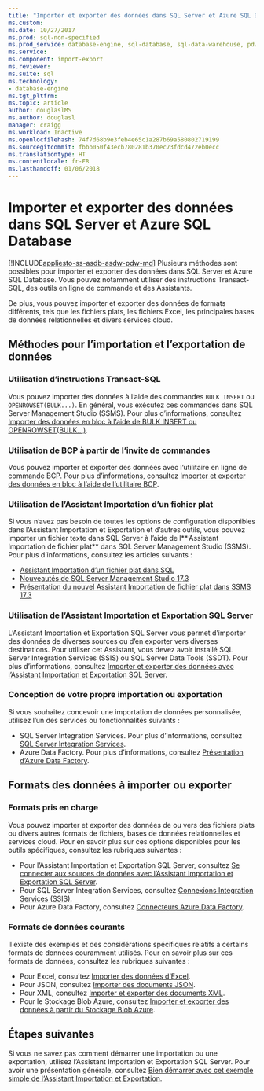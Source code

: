 ```yaml
---
title: "Importer et exporter des données dans SQL Server et Azure SQL Database | Microsoft Docs"
ms.custom: 
ms.date: 10/27/2017
ms.prod: sql-non-specified
ms.prod_service: database-engine, sql-database, sql-data-warehouse, pdw
ms.service: 
ms.component: import-export
ms.reviewer: 
ms.suite: sql
ms.technology:
- database-engine
ms.tgt_pltfrm: 
ms.topic: article
author: douglaslMS
ms.author: douglasl
manager: craigg
ms.workload: Inactive
ms.openlocfilehash: 74f7d68b9e3feb4e65c1a287b69a580802719199
ms.sourcegitcommit: fbbb050f43ecb780281b370ec73fdcd472eb0ecc
ms.translationtype: HT
ms.contentlocale: fr-FR
ms.lasthandoff: 01/06/2018
---
```

# <a name="import-and-export-data-from-sql-server-and-azure-sql-database"></a>Importer et exporter des données dans SQL Server et Azure SQL Database
[!INCLUDE[appliesto-ss-asdb-asdw-pdw-md](../../includes/appliesto-ss-asdb-asdw-pdw-md.md)] Plusieurs méthodes sont possibles pour importer et exporter des données dans SQL Server et Azure SQL Database. Vous pouvez notamment utiliser des instructions Transact-SQL, des outils en ligne de commande et des Assistants.

De plus, vous pouvez importer et exporter des données de formats différents, tels que les fichiers plats, les fichiers Excel, les principales bases de données relationnelles et divers services cloud.

## <a name="methods-for-importing-and-exporting-data"></a>Méthodes pour l’importation et l’exportation de données

### <a name="use-transact-sql-statements"></a>Utilisation d’instructions Transact-SQL
Vous pouvez importer des données à l’aide des commandes `BULK INSERT` ou `OPENROWSET(BULK...)`. En général, vous exécutez ces commandes dans SQL Server Management Studio (SSMS). Pour plus d’informations, consultez [Importer des données en bloc à l’aide de BULK INSERT ou OPENROWSET(BULK...)](import-bulk-data-by-using-bulk-insert-or-openrowset-bulk-sql-server.md).

### <a name="use-bcp-from-the-command-prompt"></a>Utilisation de BCP à partir de l’invite de commandes
Vous pouvez importer et exporter des données avec l’utilitaire en ligne de commande BCP. Pour plus d’informations, consultez [Importer et exporter des données en bloc à l’aide de l’utilitaire BCP](import-bulk-data-by-using-bulk-insert-or-openrowset-bulk-sql-server.md).

### <a name="use-the-import-flat-file-wizard"></a>Utilisation de l’Assistant Importation d’un fichier plat
Si vous n’avez pas besoin de toutes les options de configuration disponibles dans l’Assistant Importation et Exportation et d’autres outils, vous pouvez importer un fichier texte dans SQL Server à l’aide de l**’Assistant Importation de fichier plat** dans SQL Server Management Studio (SSMS). Pour plus d’informations, consultez les articles suivants :
- [Assistant Importation d’un fichier plat dans SQL](import-flat-file-wizard.md)
- [Nouveautés de SQL Server Management Studio 17.3 ](https://blogs.technet.microsoft.com/dataplatforminsider/2017/10/10/whats-new-in-sql-server-management-studio-17-3/)
- [Présentation du nouvel Assistant Importation de fichier plat dans SSMS 17.3](https://channel9.msdn.com/Shows/Data-Exposed/Introducing-the-new-Import-Flat-File-Wizard-in-SSMS-173)

### <a name="use-the-sql-server-import-and-export-wizard"></a>Utilisation de l’Assistant Importation et Exportation SQL Server
L’Assistant Importation et Exportation SQL Server vous permet d’importer des données de diverses sources ou d’en exporter vers diverses destinations. Pour utiliser cet Assistant, vous devez avoir installé SQL Server Integration Services (SSIS) ou SQL Server Data Tools (SSDT). Pour plus d’informations, consultez [Importer et exporter des données avec l’Assistant Importation et Exportation SQL Server](../../integration-services/import-export-data/import-and-export-data-with-the-sql-server-import-and-export-wizard.md).

### <a name="design-your-own-import-or-export"></a>Conception de votre propre importation ou exportation
Si vous souhaitez concevoir une importation de données personnalisée, utilisez l’un des services ou fonctionnalités suivants :
-   SQL Server Integration Services. Pour plus d’informations, consultez [SQL Server Integration Services](../../integration-services/sql-server-integration-services.md).
-   Azure Data Factory. Pour plus d’informations, consultez [Présentation d’Azure Data Factory](https://docs.microsoft.com/azure/data-factory/data-factory-introduction).

## <a name="data-formats-for-import-and-export"></a>Formats des données à importer ou exporter

### <a name="supported-formats"></a>Formats pris en charge

Vous pouvez importer et exporter des données de ou vers des fichiers plats ou divers autres formats de fichiers, bases de données relationnelles et services cloud. Pour en savoir plus sur ces options disponibles pour les outils spécifiques, consultez les rubriques suivantes :
-   Pour l’Assistant Importation et Exportation SQL Server, consultez [Se connecter aux sources de données avec l’Assistant Importation et Exportation SQL Server](../../integration-services/import-export-data/connect-to-data-sources-with-the-sql-server-import-and-export-wizard.md).
-   Pour SQL Server Integration Services, consultez [Connexions Integration Services (SSIS)](../../integration-services/connection-manager/integration-services-ssis-connections.md).
-   Pour Azure Data Factory, consultez [Connecteurs Azure Data Factory](https://docs.microsoft.com/azure/data-factory/data-factory-amazon-redshift-connector).

### <a name="commonly-used-data-formats"></a>Formats de données courants

Il existe des exemples et des considérations spécifiques relatifs à certains formats de données couramment utilisés. Pour en savoir plus sur ces formats de données, consultez les rubriques suivantes :
-   Pour Excel, consultez [Importer des données d’Excel](import-data-from-excel-to-sql.md).
-   Pour JSON, consultez [Importer des documents JSON](../json/import-json-documents-into-sql-server.md).
-   Pour XML, consultez [Importer et exporter des documents XML](examples-of-bulk-import-and-export-of-xml-documents-sql-server.md).
-   Pour le Stockage Blob Azure, consultez [Importer et exporter des données à partir du Stockage Blob Azure](examples-of-bulk-access-to-data-in-azure-blob-storage.md).

## <a name="next-steps"></a>Étapes suivantes
Si vous ne savez pas comment démarrer une importation ou une exportation, utilisez l’Assistant Importation et Exportation SQL Server. Pour avoir une présentation générale, consultez [Bien démarrer avec cet exemple simple de l’Assistant Importation et Exportation](../../integration-services/import-export-data/get-started-with-this-simple-example-of-the-import-and-export-wizard.md).
